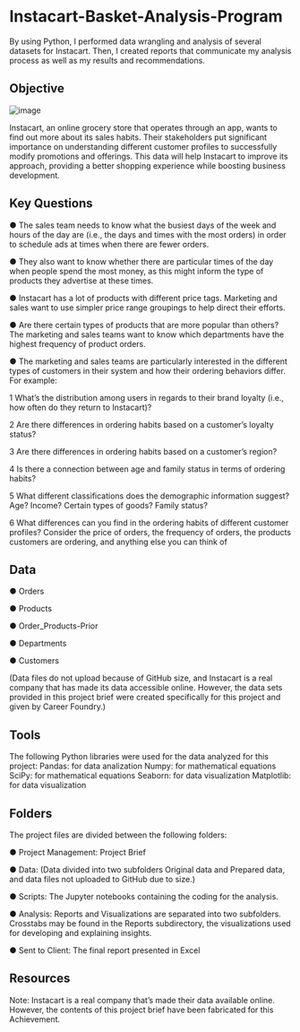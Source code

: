 # Instacart-Basket-Analysis-Program
By using Python, I performed data wrangling and analysis of several datasets for Instacart. Then, I created reports that communicate my analysis process as well as my results and recommendations. 

## Objective
![image](https://github.com/rekha9shreya/Instacart-basket-Analysis-Program/assets/161544421/8701f7f2-a1b6-4042-bd19-bbea8bed50ed)


Instacart, an online grocery store that operates through an app, wants to find out more about its sales habits. Their stakeholders put significant importance on understanding different customer profiles to successfully modify promotions and offerings. This data will help Instacart to improve its approach, providing a better shopping experience while boosting business development.

## Key Questions

● The sales team needs to know what the busiest days of the week and hours of the day are (i.e., the days and times with the most orders) in order to schedule ads at times when there are fewer orders.

● They also want to know whether there are particular times of the day when people spend the most money, as this might inform the type of products they advertise at these times.

● Instacart has a lot of products with different price tags. Marketing and sales want to use simpler price range groupings to help direct their efforts.

● Are there certain types of products that are more popular than others? The marketing and sales teams want to know which departments have the highest frequency of product orders.

● The marketing and sales teams are particularly interested in the different types of customers in their system and how their ordering behaviors differ. For example:

1 What’s the distribution among users in regards to their brand loyalty (i.e., how often do they return to Instacart)?

2 Are there differences in ordering habits based on a customer’s loyalty status?

3 Are there differences in ordering habits based on a customer’s region?

4 Is there a connection between age and family status in terms of ordering habits?

5 What different classifications does the demographic information suggest? Age? Income? Certain types of goods? Family status?

6 What differences can you find in the ordering habits of different customer profiles? Consider the price of orders, the frequency of orders, the products customers are ordering, and anything else you can think of

## Data

● Orders

● Products

● Order_Products-Prior

● Departments

● Customers

(Data files do not upload because of GitHub size, and Instacart is a real company that has made its data accessible online. However, the data sets provided in this project brief were created specifically for this project and given by Career Foundry.) 

## Tools

The following Python libraries were used for the data analyzed for this project:
Pandas: for data analization
Numpy: for mathematical equations
SciPy: for mathematical equations
Seaborn: for data visualization
Matplotlib: for data visualization

## Folders

 The project files are divided between the following folders:
 
● Project Management: Project Brief 

● Data: (Data divided into two subfolders Original data and Prepared data, and data files not uploaded to GitHub due to size.) 

● Scripts: The Jupyter notebooks containing the coding for the analysis.

● Analysis: Reports and Visualizations are separated into two subfolders. Crosstabs may be found in the Reports subdirectory, the visualizations used for developing and explaining insights.

● Sent to Client: The final report presented in Excel

## Resources

Note: Instacart is a real company that’s made their data available online. However, the contents of this project brief
have been fabricated for this Achievement.
